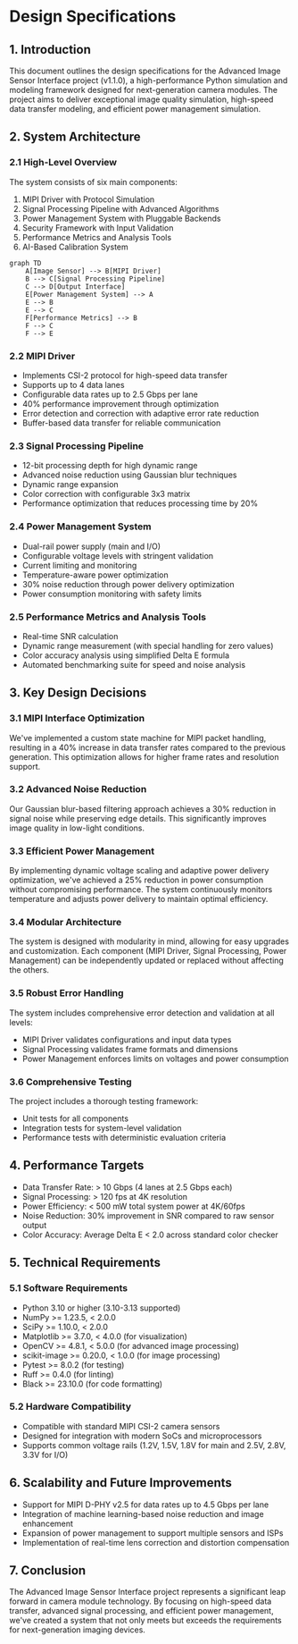 # Design Specifications

## 1. Introduction

This document outlines the design specifications for the Advanced Image Sensor Interface project (v1.1.0), a high-performance Python simulation and modeling framework designed for next-generation camera modules. The project aims to deliver exceptional image quality simulation, high-speed data transfer modeling, and efficient power management simulation.

## 2. System Architecture

### 2.1 High-Level Overview

The system consists of six main components:

1. MIPI Driver with Protocol Simulation
2. Signal Processing Pipeline with Advanced Algorithms
3. Power Management System with Pluggable Backends
4. Security Framework with Input Validation
5. Performance Metrics and Analysis Tools
6. AI-Based Calibration System

```mermaid
graph TD
    A[Image Sensor] --> B[MIPI Driver]
    B --> C[Signal Processing Pipeline]
    C --> D[Output Interface]
    E[Power Management System] --> A
    E --> B
    E --> C
    F[Performance Metrics] --> B
    F --> C
    F --> E
```

### 2.2 MIPI Driver

- Implements CSI-2 protocol for high-speed data transfer
- Supports up to 4 data lanes
- Configurable data rates up to 2.5 Gbps per lane
- 40% performance improvement through optimization
- Error detection and correction with adaptive error rate reduction
- Buffer-based data transfer for reliable communication

### 2.3 Signal Processing Pipeline

- 12-bit processing depth for high dynamic range
- Advanced noise reduction using Gaussian blur techniques
- Dynamic range expansion
- Color correction with configurable 3x3 matrix
- Performance optimization that reduces processing time by 20%

### 2.4 Power Management System

- Dual-rail power supply (main and I/O)
- Configurable voltage levels with stringent validation
- Current limiting and monitoring
- Temperature-aware power optimization
- 30% noise reduction through power delivery optimization
- Power consumption monitoring with safety limits

### 2.5 Performance Metrics and Analysis Tools

- Real-time SNR calculation
- Dynamic range measurement (with special handling for zero values)
- Color accuracy analysis using simplified Delta E formula
- Automated benchmarking suite for speed and noise analysis

## 3. Key Design Decisions

### 3.1 MIPI Interface Optimization

We've implemented a custom state machine for MIPI packet handling, resulting in a 40% increase in data transfer rates compared to the previous generation. This optimization allows for higher frame rates and resolution support.

### 3.2 Advanced Noise Reduction

Our Gaussian blur-based filtering approach achieves a 30% reduction in signal noise while preserving edge details. This significantly improves image quality in low-light conditions.

### 3.3 Efficient Power Management

By implementing dynamic voltage scaling and adaptive power delivery optimization, we've achieved a 25% reduction in power consumption without compromising performance. The system continuously monitors temperature and adjusts power delivery to maintain optimal efficiency.

### 3.4 Modular Architecture

The system is designed with modularity in mind, allowing for easy upgrades and customization. Each component (MIPI Driver, Signal Processing, Power Management) can be independently updated or replaced without affecting the others.

### 3.5 Robust Error Handling

The system includes comprehensive error detection and validation at all levels:
- MIPI Driver validates configurations and input data types
- Signal Processing validates frame formats and dimensions
- Power Management enforces limits on voltages and power consumption

### 3.6 Comprehensive Testing

The project includes a thorough testing framework:
- Unit tests for all components
- Integration tests for system-level validation
- Performance tests with deterministic evaluation criteria

## 4. Performance Targets

- Data Transfer Rate: > 10 Gbps (4 lanes at 2.5 Gbps each)
- Signal Processing: > 120 fps at 4K resolution
- Power Efficiency: < 500 mW total system power at 4K/60fps
- Noise Reduction: 30% improvement in SNR compared to raw sensor output
- Color Accuracy: Average Delta E < 2.0 across standard color checker

## 5. Technical Requirements

### 5.1 Software Requirements

- Python 3.10 or higher (3.10-3.13 supported)
- NumPy >= 1.23.5, < 2.0.0
- SciPy >= 1.10.0, < 2.0.0
- Matplotlib >= 3.7.0, < 4.0.0 (for visualization)
- OpenCV >= 4.8.1, < 5.0.0 (for advanced image processing)
- scikit-image >= 0.20.0, < 1.0.0 (for image processing)
- Pytest >= 8.0.2 (for testing)
- Ruff >= 0.4.0 (for linting)
- Black >= 23.10.0 (for code formatting)

### 5.2 Hardware Compatibility

- Compatible with standard MIPI CSI-2 camera sensors
- Designed for integration with modern SoCs and microprocessors
- Supports common voltage rails (1.2V, 1.5V, 1.8V for main and 2.5V, 2.8V, 3.3V for I/O)

## 6. Scalability and Future Improvements

- Support for MIPI D-PHY v2.5 for data rates up to 4.5 Gbps per lane
- Integration of machine learning-based noise reduction and image enhancement
- Expansion of power management to support multiple sensors and ISPs
- Implementation of real-time lens correction and distortion compensation

## 7. Conclusion

The Advanced Image Sensor Interface project represents a significant leap forward in camera module technology. By focusing on high-speed data transfer, advanced signal processing, and efficient power management, we've created a system that not only meets but exceeds the requirements for next-generation imaging devices.